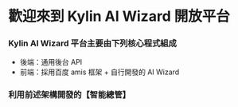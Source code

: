 # 歡迎來到 Kylin AI Wizard 開放平台
### Kylin AI Wizard 平台主要由下列核心程式組成
- 後端：通用後台 API
- 前端：採用百度 amis 框架 + 自行開發的 AI Wizard
### 利用前述架構開發的【智能總管】
